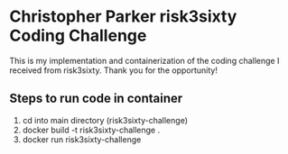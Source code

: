 # Christopher Parker risk3sixty Coding Challenge
This is my implementation and containerization of the coding challenge I received from risk3sixty. Thank you for the opportunity!

## Steps to run code in container
1. cd into main directory (risk3sixty-challenge)
2. docker build -t risk3sixty-challenge .
3. docker run risk3sixty-challenge
